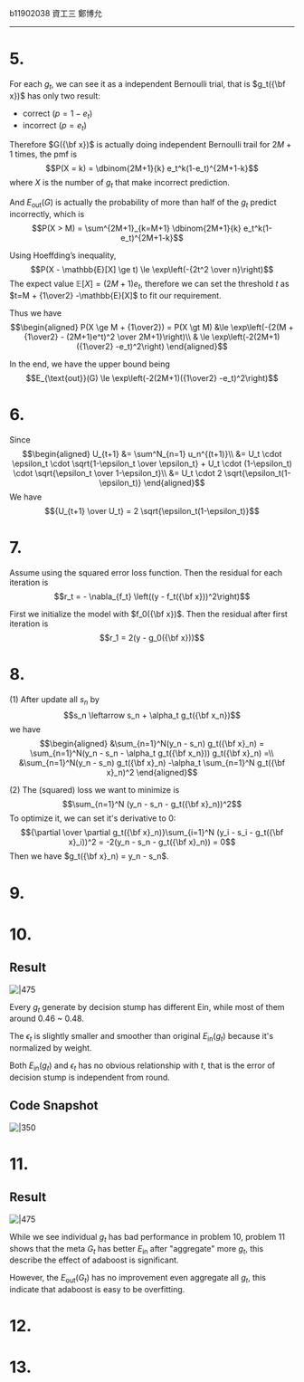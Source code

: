 b11902038 資工三 鄭博允

---

# 5.
For each $g_t$, we can see it as a independent Bernoulli trial, that is $g_t({\bf x})$ has only two result:
- correct ($p=1-e_t$)
- incorrect ($p=e_t$)

Therefore $G({\bf x})$ is actually doing independent Bernoulli trail for $2M+1$ times, the pmf is
$$P(X = k) = \dbinom{2M+1}{k} e_t^k(1-e_t)^{2M+1-k}$$
where $X$ is the number of $g_t$ that make incorrect prediction. 

And $E_{\text{out}}(G)$ is actually the probability of more than half of the $g_t$ predict incorrectly, which is
$$P(X > M) = \sum^{2M+1}_{k=M+1} \dbinom{2M+1}{k} e_t^k(1-e_t)^{2M+1-k}$$

Using Hoeffding’s inequality,
$$P(X - \mathbb{E}[X] \ge t) \le \exp\left(-{2t^2 \over n}\right)$$
The expect value $\mathbb{E}[X] = (2M+1)e_t$, therefore we can set the threshold $t$ as $t=M + {1\over2} -\mathbb{E}[X]$ to fit our requirement.

Thus we have
$$\begin{aligned}
P(X \ge M + {1\over2}) = P(X \gt M) &\le \exp\left(-{2(M + {1\over2} - (2M+1)e^t)^2 \over 2M+1}\right)\\
& \le \exp\left(-2(2M+1)({1\over2} -e_t)^2\right)
\end{aligned}$$

In the end, we have the upper bound being
$$E_{\text{out}}(G) \le \exp\left(-2(2M+1)({1\over2} -e_t)^2\right)$$

<div style="page-break-after:always;"></div>


# 6.

Since $$\begin{aligned}
U_{t+1} &= \sum^N_{n=1} u_n^{(t+1)}\\
&= U_t \cdot \epsilon_t \cdot \sqrt{1-\epsilon_t \over \epsilon_t} + U_t \cdot (1-\epsilon_t) \cdot \sqrt{\epsilon_t \over 1-\epsilon_t}\\
&= U_t \cdot 2 \sqrt{\epsilon_t(1-\epsilon_t)}
\end{aligned}$$
We have
$${U_{t+1} \over U_t} = 2 \sqrt{\epsilon_t(1-\epsilon_t)}$$

<div style="page-break-after:always;"></div>

# 7.
Assume using the squared error loss function. Then the residual for each iteration is
$$r_t = - \nabla_{f_t} \left((y - f_t({\bf x}))^2\right)$$

First we initialize the model with $f_0({\bf x})$. Then the residual after first iteration is
$$r_1 = 2(y - g_0({\bf x}))$$

<div style="page-break-after:always;"></div>

# 8.
(1) After update all $s_n$ by
$$s_n \leftarrow s_n + \alpha_t g_t({\bf x_n})$$
we have
$$\begin{aligned}
&\sum_{n=1}^N(y_n - s_n) g_t({\bf x}_n) = \sum_{n=1}^N(y_n - s_n - \alpha_t g_t({\bf x_n})) g_t({\bf x}_n) =\\
&\sum_{n=1}^N(y_n - s_n) g_t({\bf x}_n) -\alpha_t \sum_{n=1}^N g_t({\bf x}_n)^2
\end{aligned}$$


(2) The (squared) loss we want to minimize is
$$\sum_{n=1}^N (y_n - s_n - g_t({\bf x}_n))^2$$
To optimize it, we can set it's derivative to 0:
$${\partial \over \partial g_t({\bf x}_n)}\sum_{i=1}^N (y_i - s_i - g_t({\bf x}_i))^2 = -2(y_n - s_n - g_t({\bf x}_n)) = 0$$
Then we have $g_t({\bf x}_n) = y_n - s_n$.

<div style="page-break-after:always;"></div>

# 9.

<div style="page-break-after:always;"></div>

# 10.
## Result
![|475](School/Course%20Homeworks/HTML/assets/hw7-p10.png)

Every $g_t$ generate by decision stump has different Ein, while most of them around 0.46 ~ 0.48. 

The $\epsilon_t$ is slightly smaller and smoother than original $E_{\text{in}}(g_t)$ because it's normalized by weight.

Both $E_{\text{in}}(g_t)$ and $\epsilon_t$ has no obvious relationship with $t$, that is the error of decision stump is independent from round.

## Code Snapshot
![|350](School/Course%20Homeworks/HTML/assets/Pasted%20image%2020241216143600.png)

<div style="page-break-after:always;"></div>

# 11.
## Result
![|475](School/Course%20Homeworks/HTML/assets/hw7-p11.png)

While we see individual $g_t$ has bad performance in problem 10, problem 11 shows that the meta $G_t$ has better $E_{\text{in}}$ after "aggregate" more $g_t$, this describe the effect of adaboost is significant.

However, the $E_{\text{out}}(G_t)$ has no improvement even aggregate all $g_t$, this indicate that adaboost is easy to be overfitting.

<div style="page-break-after:always;"></div>

# 12.

<div style="page-break-after:always;"></div>

# 13.

<div style="page-break-after:always;"></div>

